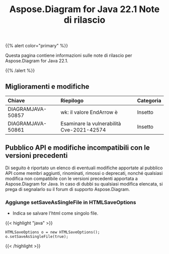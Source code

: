 ﻿---
title: Aspose.Diagram for Java 22.1 Note di rilascio
type: docs
weight: 27
url: /it/java/aspose-diagram-for-java-22-1-release-notes/
---
{{% alert color="primary" %}}

Questa pagina contiene informazioni sulle note di rilascio per Aspose.Diagram for Java 22.1.

{{% /alert %}}
## **Miglioramenti e modifiche**

|**Chiave**|**Riepilogo**|**Categoria**|
|:- |:- |:- |
|DIAGRAMJAVA-50857|wk: il valore EndArrow è|Insetto|
|DIAGRAMJAVA-50861|Esaminare la vulnerabilità Cve-2021-42574|Insetto|

## **Pubblico API e modifiche incompatibili con le versioni precedenti**
Di seguito è riportato un elenco di eventuali modifiche apportate al pubblico API come membri aggiunti, rinominati, rimossi o deprecati, nonché qualsiasi modifica non compatibile con le versioni precedenti apportata a Aspose.Diagram for Java. In caso di dubbi su qualsiasi modifica elencata, si prega di segnalarlo su il forum di supporto Aspose.Diagram.

### **Aggiunge setSaveAsSingleFile in HTMLSaveOptions**
- Indica se salvare l'html come singolo file.

{{< highlight "java" >}}

    HTMLSaveOptions o = new HTMLSaveOptions();    
    o.setSaveAsSingleFile(true);

{{< /highlight >}}


